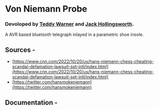 # Von Niemann Probe
### Devoloped by [Teddy Warner](https://teddywarner.org/About-Me/about/) and [Jack Hollingsworth]([http://fabacademy.org/2021/labs/charlotte/students/drew-griggs/about/](http://fabacademy.org/2021/labs/charlotte/students/jack-hollingsworth/about/)).

A AVR based bluetooth telegraph inlayed in a parametric shoe insole. 

## Sources -
 - [https://www.cnn.com/2022/10/20/us/hans-niemann-chess-cheating-scandal-defamation-lawsuit-spt-intl/index.html](https://www.cnn.com/2022/10/20/us/hans-niemann-chess-cheating-scandal-defamation-lawsuit-spt-intl/index.html)
 - [https://twitter.com/hansmokeniemann](https://twitter.com/hansmokeniemann)

## Documentation -
